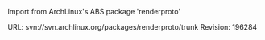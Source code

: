 Import from ArchLinux's ABS package 'renderproto'

URL: svn://svn.archlinux.org/packages/renderproto/trunk
Revision: 196284

